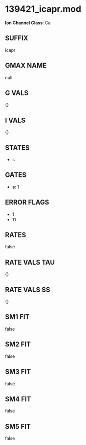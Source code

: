 # 139421_icapr.mod

**Ion Channel Class**: Ca

## SUFFIX

icapr

## GMAX NAME

null

## G VALS

{}

## I VALS

{}

## STATES

- s

## GATES

- **s**: 1

## ERROR FLAGS

- 1
- 11

## RATES

false

## RATE VALS TAU

{}

## RATE VALS SS

{}

## SM1 FIT

false

## SM2 FIT

false

## SM3 FIT

false

## SM4 FIT

false

## SM5 FIT

false
